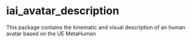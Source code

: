 # iai_avatar_description
This package contains the kinematic and visual description of an human avatar based on the UE MetaHuman
